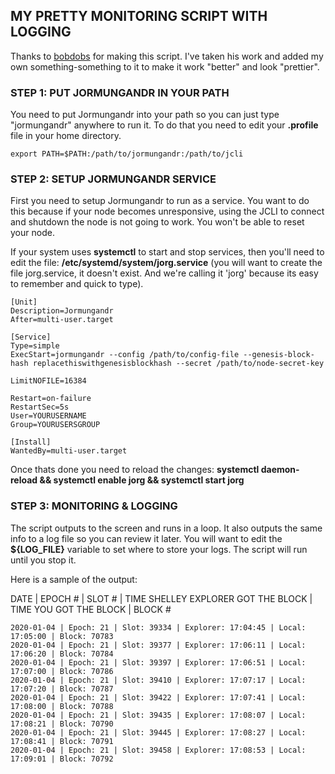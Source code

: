 ## MY PRETTY MONITORING SCRIPT WITH LOGGING

Thanks to [bobdobs](https://github.com/bobdobs/cardano-scripts) for making this script. I've taken his work and added my own something-something to it to make it work "better" and look "prettier".

### STEP 1: PUT JORMUNGANDR IN YOUR PATH

You need to put Jormungandr into your path so you can just type "jormungandr" anywhere to run it. To do that you need to edit your **.profile** file in your home directory.

`export PATH=$PATH:/path/to/jormungandr:/path/to/jcli`

### STEP 2: SETUP JORMUNGANDR SERVICE

First you need to setup Jormungandr to run as a service. You want to do this because if your node becomes unresponsive, using the JCLI to connect and shutdown the node is not going to work. You won't be able to reset your node.

If your system uses **systemctl** to start and stop services, then you'll need to edit the file: **/etc/systemd/system/jorg.service** (you will want to create the file jorg.service, it doesn't exist. And we're calling it 'jorg' because its easy to remember and quick to type).

```
[Unit]
Description=Jormungandr
After=multi-user.target

[Service]
Type=simple
ExecStart=jormungandr --config /path/to/config-file --genesis-block-hash replacethiswithgenesisblockhash --secret /path/to/node-secret-key

LimitNOFILE=16384

Restart=on-failure
RestartSec=5s
User=YOURUSERNAME
Group=YOURUSERSGROUP

[Install]
WantedBy=multi-user.target
```

Once thats done you need to reload the changes: **systemctl daemon-reload && systemctl enable jorg && systemctl start jorg**

### STEP 3: MONITORING & LOGGING

The script outputs to the screen and runs in a loop. It also outputs the same info to a log file so you can review it later. You will want to edit the **${LOG_FILE}** variable to set where to store your logs. The script will run until you stop it.

Here is a sample of the output: 

DATE | EPOCH # | SLOT # | TIME SHELLEY EXPLORER GOT THE BLOCK | TIME YOU GOT THE BLOCK | BLOCK #

```
2020-01-04 | Epoch: 21 | Slot: 39334 | Explorer: 17:04:45 | Local: 17:05:00 | Block: 70783
2020-01-04 | Epoch: 21 | Slot: 39377 | Explorer: 17:06:11 | Local: 17:06:20 | Block: 70784
2020-01-04 | Epoch: 21 | Slot: 39397 | Explorer: 17:06:51 | Local: 17:07:00 | Block: 70786
2020-01-04 | Epoch: 21 | Slot: 39410 | Explorer: 17:07:17 | Local: 17:07:20 | Block: 70787
2020-01-04 | Epoch: 21 | Slot: 39422 | Explorer: 17:07:41 | Local: 17:08:00 | Block: 70788
2020-01-04 | Epoch: 21 | Slot: 39435 | Explorer: 17:08:07 | Local: 17:08:21 | Block: 70790
2020-01-04 | Epoch: 21 | Slot: 39445 | Explorer: 17:08:27 | Local: 17:08:41 | Block: 70791
2020-01-04 | Epoch: 21 | Slot: 39458 | Explorer: 17:08:53 | Local: 17:09:01 | Block: 70792
```
